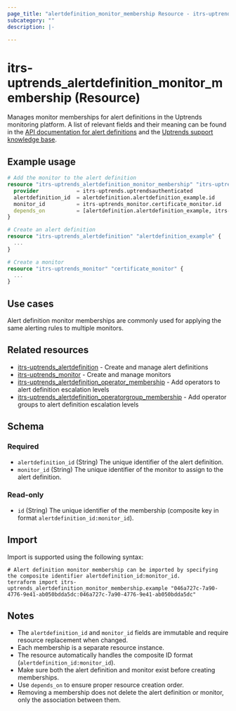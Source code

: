 ```yaml
---
page_title: "alertdefinition_monitor_membership Resource - itrs-uptrends"
subcategory: ""
description: |-

---
```


# itrs-uptrends_alertdefinition_monitor_membership (Resource)
  Manages monitor memberships for alert definitions in the Uptrends monitoring platform.
  A list of relevant fields and their meaning can be found in the [API documentation for alert definitions](https://api.uptrends.com/v4/swagger/index.html?url=/v4/swagger/v1/swagger.json#/AlertDefinition) and the [Uptrends support knowledge base](https://www.uptrends.com/support/kb/api/alert-definition-api).

## Example usage

```terraform
# Add the monitor to the alert definition
resource "itrs-uptrends_alertdefinition_monitor_membership" "itrs-uptrends_alertdefinition_monitor_membership_example" {
  provider            = itrs-uptrends.uptrendsauthenticated
  alertdefinition_id  = alertdefinition.alertdefinition_example.id
  monitor_id          = itrs-uptrends_monitor.certificate_monitor.id
  depends_on          = [alertdefinition.alertdefinition_example, itrs-uptrends_monitor.certificate_monitor]
}

# Create an alert definition
resource "itrs-uptrends_alertdefinition" "alertdefinition_example" {
  ...
}

# Create a monitor
resource "itrs-uptrends_monitor" "certificate_monitor" {
  ...
}
```

## Use cases

Alert definition monitor memberships are commonly used for applying the same alerting rules to multiple monitors.


## Related resources

- [itrs-uptrends_alertdefinition](alertdefinition.md) - Create and manage alert definitions
- [itrs-uptrends_monitor](monitor.md) - Create and manage monitors
- [itrs-uptrends_alertdefinition_operator_membership](alertdefinition_operator_membership.md) - Add operators to alert definition escalation levels
- [itrs-uptrends_alertdefinition_operatorgroup_membership](alertdefinition_operatorgroup_membership.md) - Add operator groups to alert definition escalation levels

## Schema

### Required

- `alertdefinition_id` (String) The unique identifier of the alert definition.
- `monitor_id` (String) The unique identifier of the monitor to assign to the alert definition.

### Read-only

- `id` (String) The unique identifier of the membership (composite key in format `alertdefinition_id:monitor_id`).

## Import

Import is supported using the following syntax:

```shell
# Alert definition monitor membership can be imported by specifying the composite identifier alertdefinition_id:monitor_id.
terraform import itrs-uptrends_alertdefinition_monitor_membership.example "046a727c-7a90-4776-9e41-ab050bdda5dc:046a727c-7a90-4776-9e41-ab050bdda5dc"
```

## Notes

- The `alertdefinition_id` and `monitor_id` fields are immutable and require resource replacement when changed.
- Each membership is a separate resource instance.
- The resource automatically handles the composite ID format (`alertdefinition_id:monitor_id`).
- Make sure both the alert definition and monitor exist before creating memberships.
- Use `depends_on` to ensure proper resource creation order.
- Removing a membership does not delete the alert definition or monitor, only the association between them.